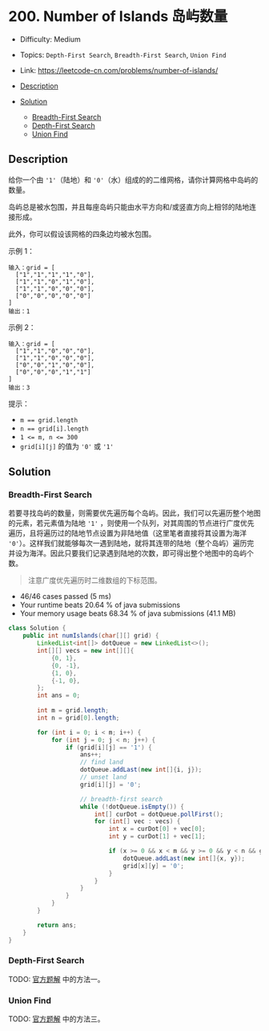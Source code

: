 <!-- omit in toc -->
# 200. Number of Islands 岛屿数量

- Difficulty: Medium
- Topics: `Depth-First Search`, `Breadth-First Search`, `Union Find`
- Link: https://leetcode-cn.com/problems/number-of-islands/

- [Description](#description)
- [Solution](#solution)
  - [Breadth-First Search](#breadth-first-search)
  - [Depth-First Search](#depth-first-search)
  - [Union Find](#union-find)

## Description

给你一个由 `'1'`（陆地）和 `'0'`（水）组成的的二维网格，请你计算网格中岛屿的数量。

岛屿总是被水包围，并且每座岛屿只能由水平方向和/或竖直方向上相邻的陆地连接形成。

此外，你可以假设该网格的四条边均被水包围。


示例 1：
```
输入：grid = [
  ["1","1","1","1","0"],
  ["1","1","0","1","0"],
  ["1","1","0","0","0"],
  ["0","0","0","0","0"]
]
输出：1
```

示例 2：
```
输入：grid = [
  ["1","1","0","0","0"],
  ["1","1","0","0","0"],
  ["0","0","1","0","0"],
  ["0","0","0","1","1"]
]
输出：3
```

提示：

- `m == grid.length`
- `n == grid[i].length`
- `1 <= m, n <= 300`
- `grid[i][j]` 的值为 `'0'` 或 `'1'`


## Solution

### Breadth-First Search

若要寻找岛屿的数量，则需要优先遍历每个岛屿。因此，我们可以先遍历整个地图的元素，若元素值为陆地 `'1'` ，则使用一个队列，对其周围的节点进行广度优先遍历，且将遍历过的陆地节点设置为非陆地值（这里笔者直接将其设置为海洋 `'0'`）。这样我们就能够每次一遇到陆地，就将其连带的陆地（整个岛屿）遍历完并设为海洋。因此只要我们记录遇到陆地的次数，即可得出整个地图中的岛屿个数。

> 注意广度优先遍历时二维数组的下标范围。

- 46/46 cases passed (5 ms)
- Your runtime beats 20.64 % of java submissions
- Your memory usage beats 68.34 % of java submissions (41.1 MB)

```java
class Solution {
    public int numIslands(char[][] grid) {
        LinkedList<int[]> dotQueue = new LinkedList<>();
        int[][] vecs = new int[][]{
            {0, 1},
            {0, -1},
            {1, 0},
            {-1, 0},
        };
        int ans = 0;
        
        int m = grid.length;
        int n = grid[0].length;

        for (int i = 0; i < m; i++) {
            for (int j = 0; j < n; j++) {
                if (grid[i][j] == '1') {
                    ans++;
                    // find land
                    dotQueue.addLast(new int[]{i, j});
                    // unset land
                    grid[i][j] = '0';

                    // breadth-first search
                    while (!dotQueue.isEmpty()) {
                        int[] curDot = dotQueue.pollFirst();
                        for (int[] vec : vecs) {
                            int x = curDot[0] + vec[0];
                            int y = curDot[1] + vec[1];

                            if (x >= 0 && x < m && y >= 0 && y < n && grid[x][y] == '1') {
                                dotQueue.addLast(new int[]{x, y});
                                grid[x][y] = '0';
                            }
                        }
                    }
                }
            }
        }

        return ans;
    }
}
```

### Depth-First Search

TODO: [官方题解](https://leetcode-cn.com/problems/number-of-islands/solution/dao-yu-shu-liang-by-leetcode/) 中的方法一。

### Union Find

TODO: [官方题解](https://leetcode-cn.com/problems/number-of-islands/solution/dao-yu-shu-liang-by-leetcode/) 中的方法三。
